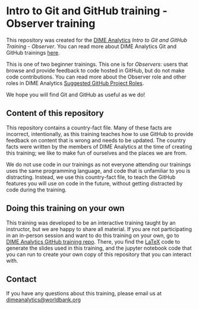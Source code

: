 # Intro to Git and GitHub training - Observer training

This repository was created for the [DIME Analytics](https://www.worldbank.org/en/research/dime/data-and-analytics) *Intro to Git and GitHub Training - Observer*. You can read more about DIME Analytics Git and GitHub trainings [here](https://github.com/worldbank/dime-github-trainings).

This is one of two beginner trainings. This one is for *Observers*: users that browse and provide feedback to code hosted in GitHub, but do not make code contributions. You can read more about the Observer role and other roles in DIME Analytics [Suggested GitHub Project Roles](https://github.com/worldbank/dime-github-trainings/blob/master/GitHub-resources/DIME-GitHub-Roles/DIME-GitHub-roles.md).

We hope you will find Git and GitHub as useful as we do!

## Content of this repository

This repository contains a country-fact file. Many of these facts are incorrect, intentionally, as this training teaches how to use GitHub to provide feedback on content that is wrong and needs to be updated. The country facts were written by the members of DIME Analytics at the time of creating this training; we like to make fun of ourselves and the places we are from.

We do not use code in our trainings as not everyone attending our trainings uses the same programming language, and code that is unfamiliar to you is distracting. Instead, we use this country-fact file, to teach the GitHub features you will use on code in the future, without getting distracted by code during the training.

## Doing this training on your own

This training was developed to be an interactive training taught by an instructor, but we are happy to share all material. If you are not participating in an in-person session and want to do this training on your own, go to [DIME Analytics GitHub training repo](https://github.com/worldbank/dime-github-trainings). There, you find the [LaTeX](https://github.com/worldbank/DIME-LaTeX-Templates) code to generate the slides used in this training, and the jupyter notebook code that you can run to create your own copy of this repository that you can interact with.

## Contact

If you have any questions about this training, please email us at dimeanalytics@worldbank.org

